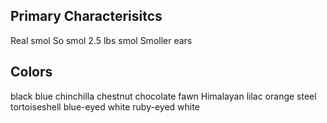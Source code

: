 
## Primary Characterisitcs
Real smol
So smol
2.5 lbs smol
Smoller ears

## Colors
black
blue
chinchilla
chestnut
chocolate
fawn
Himalayan
lilac
orange
steel
tortoiseshell
blue-eyed white
ruby-eyed white